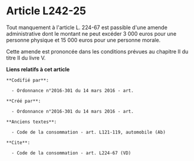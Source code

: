 # Article L242-25

Tout manquement à l'article L. 224-67 est passible d'une amende administrative dont le montant ne peut excéder 3 000 euros
pour une personne physique et 15 000 euros pour une personne morale. 

Cette amende est prononcée dans les conditions prévues au chapitre II du titre II du livre V.

**Liens relatifs à cet article**

	**Codifié par**:

	  - Ordonnance n°2016-301 du 14 mars 2016 - art.

	**Créé par**:

	  - Ordonnance n°2016-301 du 14 mars 2016 - art.

	**Anciens textes**:

	  - Code de la consommation - art. L121-119, automobile (Ab)

	**Cite**:

	  - Code de la consommation - art. L224-67 (VD)
